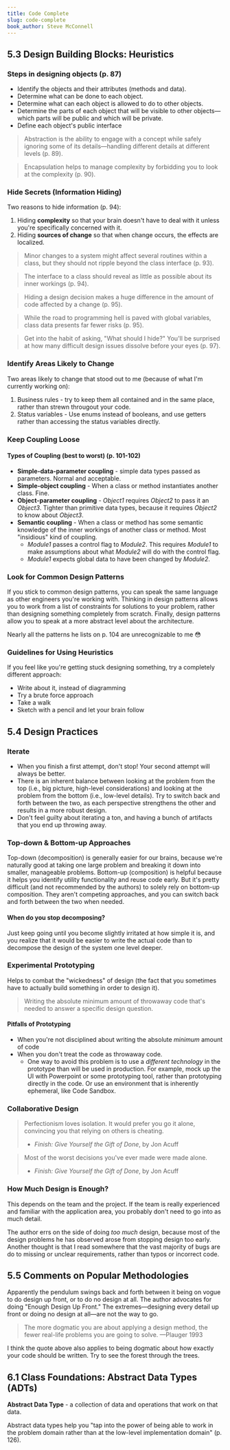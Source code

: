 ```yaml
---
title: Code Complete
slug: code-complete
book_author: Steve McConnell
---
```


## 5.3 Design Building Blocks: Heuristics

### Steps in designing objects (p. 87)

- Identify the objects and their attributes (methods and data).
- Determine what can be done to each object.
- Determine what can each object is allowed to do to other objects.
- Determine the parts of each object that will be visible to other objects—which parts will be public and which will be private.
- Define each object's public interface

> Abstraction is the ability to engage with a concept while safely ignoring some of its details—handling different details at different levels (p. 89).

> Encapsulation helps to manage complexity by forbidding you to look at the complexity (p. 90).

### Hide Secrets (Information Hiding)

Two reasons to hide information (p. 94):

1. Hiding **complexity** so that your brain doesn't have to deal with it unless you're specifically concerned with it.
2. Hiding **sources of change** so that when change occurs, the effects are localized.

> Minor changes to a system might affect several routines within a class, but they should not ripple beyond the class interface (p. 93).

> The interface to a class should reveal as little as possible about its inner workings (p. 94).

> Hiding a design decision makes a huge difference in the amount of code affected by a change (p. 95).

> While the road to programming hell is paved with global variables, class data presents far fewer risks (p. 95).

> Get into the habit of asking, "What should I hide?" You'll be surprised at how many difficult design issues dissolve before your eyes (p. 97).

### Identify Areas Likely to Change

Two areas likely to change that stood out to me (because of what I'm currently working on):

1. Business rules - try to keep them all contained and in the same place, rather than strewn througout your code.
2. Status variables - Use enums instead of booleans, and use getters rather than accessing the status variables directly.

### Keep Coupling Loose

#### Types of Coupling (best to worst) (p. 101-102)

- **Simple-data-parameter coupling** - simple data types passed as parameters. Normal and acceptable.
- **Simple-object coupling** - When a class or method instantiates another class. Fine.
- **Object-parameter coupling** - _Object1_ requires _Object2_ to pass it an _Object3_. Tighter than primitive data types, because it requires _Object2_ to know about _Object3_.
- **Semantic coupling** - When a class or method has some semantic knowledge of the inner workings of another class or method. Most "insidious" kind of coupling.
  - _Module1_ passes a control flag to _Module2_. This requires _Module1_ to make assumptions about what _Module2_ will do with the control flag.
  - _Module1_ expects global data to have been changed by _Module2_.

### Look for Common Design Patterns

If you stick to common design patterns, you can speak the same language as other engineers you're working with. Thinking in design patterns allows you to work from a list of constraints for solutions to your problem, rather than designing something completely from scratch. Finally, design patterns allow you to speak at a more abstract level about the architecture.

Nearly all the patterns he lists on p. 104 are unrecognizable to me 😳

### Guidelines for Using Heuristics

If you feel like you're getting stuck designing something, try a completely different approach:

- Write about it, instead of diagramming
- Try a brute force approach
- Take a walk
- Sketch with a pencil and let your brain follow

## 5.4 Design Practices

### Iterate

- When you finish a first attempt, don't stop! Your second attempt will always be better.
- There is an inherent balance between looking at the problem from the top (i.e., big picture, high-level considerations) and looking at the problem from the bottom (i.e., low-level details). Try to switch back and forth between the two, as each perspective strengthens the other and results in a more robust design.
- Don't feel guilty about iterating a ton, and having a bunch of artifacts that you end up throwing away.

### Top-down & Bottom-up Approaches

Top-down (decomposition) is generally easier for our brains, because we're naturally good at taking one large problem and breaking it down into smaller, manageable problems. Bottom-up (composition) is helpful because it helps you identify utility functionality and reuse code early. But it's pretty difficult (and not recommended by the authors) to solely rely on bottom-up composition. They aren't competing approaches, and you can switch back and forth between the two when needed.

#### When do you stop decomposing?

Just keep going until you become slightly irritated at how simple it is, and you realize that it would be easier to write the actual code than to decompose the design of the system one level deeper.

### Experimental Prototyping

Helps to combat the "wickedness" of design (the fact that you sometimes have to actually build something in order to design it).

> Writing the absolute minimum amount of throwaway code that's needed to answer a specific design question.

#### Pitfalls of Prototyping

- When you're not disciplined about writing the absolute _minimum_ amount of code
- When you don't treat the code as throwaway code.
  - One way to avoid this problem is to use a _different technology_ in the prototype than will be used in production. For example, mock up the UI with Powerpoint or some prototyping tool, rather than prototyping directly in the code. Or use an environment that is inherently ephemeral, like Code Sandbox.

### Collaborative Design

> Perfectionism loves isolation. It would prefer you go it alone, convincing you that relying on others is cheating.
>
> - _Finish: Give Yourself the Gift of Done_, by Jon Acuff

> Most of the worst decisions you've ever made were made alone.
>
> - _Finish: Give Yourself the Gift of Done_, by Jon Acuff

### How Much Design is Enough?

This depends on the team and the project. If the team is really experienced and familiar with the application area, you probably don't need to go into as much detail.

The author errs on the side of doing _too much_ design, because most of the design problems he has observed arose from stopping design too early. Another thought is that I read somewhere that the vast majority of bugs are do to missing or unclear requirements, rather than typos or incorrect code.

## 5.5 Comments on Popular Methodologies

Apparently the pendulum swings back and forth between it being on vogue to do design up front, or to do no design at all. The author advocates for doing "Enough Design Up Front." The extremes&mdash;designing every detail up front or doing no design at all&mdash;are not the way to go.

> The more dogmatic you are about applying a design method, the fewer real-life problems you are going to solve.
> &mdash;Plauger 1993

I think the quote above also applies to being dogmatic about how exactly your code should be written. Try to see the forest through the trees.

## 6.1 Class Foundations: Abstract Data Types (ADTs)

**Abstract Data Type** - a collection of data and operations that work on that data.

Abstract data types help you "tap into the power of being able to work in the problem domain rather than at the low-level implementation domain" (p. 126).
